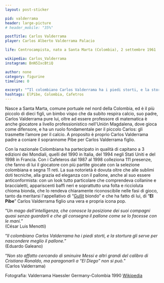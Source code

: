 ```yaml
---
layout: post-sticker

pid: valderrama
header: large-picture
# header_mobile: "35%"

postTitle: Carlos Valderrama
player: Carlos Alberto Valderrama Palacio

life: Centrocampista, nato a Santa Marta (Colombia), 2 settembre 1961

wikipedia: Carlos_Valderrama
instagram: BnN5IxcBtiQ

author: none
category: figurine
timeline: 0

excerpt: "“Il colombiano Carlos Valderrama ha i piedi storti, e la stortura gli serve per nascondere meglio il pallone.” (Eduardo Galeano)"
hashtags: ElPibe, Colombia, Cafetros
---
```

Nasce a Santa Marta, comune portuale nel nord della Colombia, ed è il più piccolo di dieci figli, un bimbo vispo che da subito respira calcio, suo padre, Carlos Valderrama pure lui, oltre ad essere professore di matematica è anche giocatore a livello professionistico nell'Unión Magdalena, dove gioca come difensore, e ha un ruolo fondamentale per il piccolo Carlos: gli trasmette l’amore per il calcio. A proposito è proprio Carlos Valderrama padre a coniare il soprannome Pibe per Carlos Valderrama figlio.

Con la nazionale Colombiana ha partecipato in qualità di capitano a 3 edizioni dei Mondiali, quelli del 1990 in Italia, del 1994 negli Stati Uniti e del 1998 in Francia. Con i Cafeteros dal 1987 al 1998 colleziona 111 presenze, che fanno di lui il giocatore con più partite giocate con la selezione colombiana e segna 11 reti. La sua notorietà è dovuta oltre che alle sublimi doti tecniche, alla grazia ed eleganza con il pallone, anche al suo essere anticonformista: con un look tutto particolare che comprendeva collanine e braccialetti, appariscenti baffi neri e soprattutto una folta e riccioluta chioma bionda, che lo rendeva chiaramente riconoscibile nelle fasi di gioco, tanto da meritarsi l'appellativo di “<a href="gullit" title="Ruud Gullit su Futbolismo.it">Gullit</a> biondo” e che ha fatto di lui, di “**El Pibe**” Carlos Valderrama figlio una vera e propria icona pop.

“_Un mago dell'intelligenza, che conosce la posizione dei suoi compagni quasi senza guardarli e che gli consegna il pallone come se lo facesse con le mani._”
<br/>
(César Luis Menotti)

“_Il colombiano Carlos Valderrama ha i piedi storti, e la stortura gli serve per nascondere meglio il pallone._”
<br/>
(Eduardo Galeano)

“_Non sto affatto cercando di sminuire Messi e altri grandi del calibro di Cristiano Ronaldo, ma paragonarli a “El Diego” non si può._”
<br/>
(Carlos Valderrama)

<div class="post-disclaimer">Fotografia: Valderrama Haessler Germany-Colombia 1990 <a href="https://it.wikipedia.org/wiki/File:Valderrama_haessler_ger_col_1990.jpg" target="_blank">Wikipedia</a>
</div>
